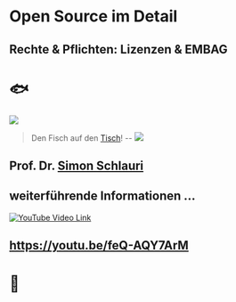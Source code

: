 # Open Source im Detail
Rechte & Pflichten: Lizenzen & EMBAG
--
# 🐟

![](http://api.qrserver.com/v1/create-qr-code/?color=000000&amp;bgcolor=FFFFFF&amp;data=https%3A%2F%2Fetherpad.wikimedia.org%2Fp%2Fbfh-cas-pst-modul-5-fish&amp;qzone=1&amp;margin=0&amp;size=300x300&amp;ecc=L)

> Den Fisch auf den [Tisch](https://etherpad.wikimedia.org/p/bfh-cas-pst-modul-5-fish)!
--
![](https://www.ch-open.ch/wp-content/uploads/bb-plugin/cache/Simon-Schlauri-landscape-2173e39e4464e8528170c3339672536f-61b74b1cc2092.png)

Prof. Dr. [Simon Schlauri](https://www.linkedin.com/in/simon-s-946a3720/)
--
<!-- .element: data-background-color="lightblue" -->

**weiterführende Informationen ...** 
--
[![YouTube Video Link](https://img.youtube.com/vi/feQ-AQY7ArM/0.jpg)](https://youtu.be/feQ-AQY7ArM)

https://youtu.be/feQ-AQY7ArM
---
<!-- .element: data-background-color="black" -->
# 🙋